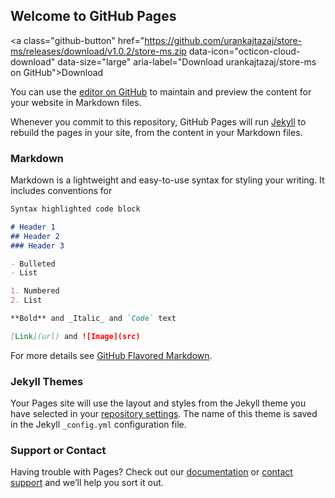 ## Welcome to GitHub Pages

<!-- Place this tag where you want the button to render. -->
<a class="github-button" href="https://github.com/urankajtazaj/store-ms/releases/download/v1.0.2/store-ms.zip data-icon="octicon-cloud-download" data-size="large" aria-label="Download urankajtazaj/store-ms on GitHub">Download</a>

You can use the [editor on GitHub](https://github.com/urankajtazaj/urankajtazaj.github.com/edit/master/index.md) to maintain and preview the content for your website in Markdown files.

Whenever you commit to this repository, GitHub Pages will run [Jekyll](https://jekyllrb.com/) to rebuild the pages in your site, from the content in your Markdown files.

### Markdown

Markdown is a lightweight and easy-to-use syntax for styling your writing. It includes conventions for

```markdown
Syntax highlighted code block

# Header 1
## Header 2
### Header 3

- Bulleted
- List

1. Numbered
2. List

**Bold** and _Italic_ and `Code` text

[Link](url) and ![Image](src)
```

For more details see [GitHub Flavored Markdown](https://guides.github.com/features/mastering-markdown/).

### Jekyll Themes

Your Pages site will use the layout and styles from the Jekyll theme you have selected in your [repository settings](https://github.com/urankajtazaj/urankajtazaj.github.com/settings). The name of this theme is saved in the Jekyll `_config.yml` configuration file.

### Support or Contact

Having trouble with Pages? Check out our [documentation](https://help.github.com/categories/github-pages-basics/) or [contact support](https://github.com/contact) and we’ll help you sort it out.

<!-- Place this tag in your head or just before your close body tag. -->
<script async defer src="https://buttons.github.io/buttons.js"></script>
